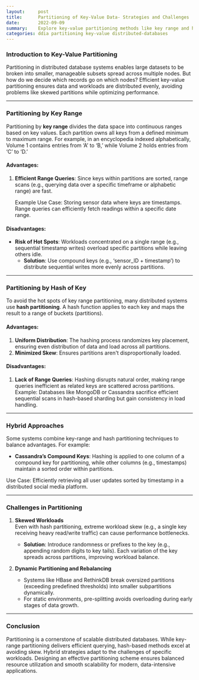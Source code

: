 ```yaml
---
layout:     post    
title:      Partitioning of Key-Value Data- Strategies and Challenges
date:       2022-09-09    
summary:    Explore key-value partitioning methods like key range and hash partitioning, designed to distribute data efficiently while balancing workload.    
categories: ddia partitioning key-value distributed-databases
---
```


### **Introduction to Key-Value Partitioning**

Partitioning in distributed database systems enables large datasets to be broken into smaller, manageable subsets spread across multiple nodes. But how do we decide which records go on which nodes? Efficient key-value partitioning ensures data and workloads are distributed evenly, avoiding problems like skewed partitions while optimizing performance.
   
---  

### **Partitioning by Key Range**

Partitioning by **key range** divides the data space into continuous ranges based on key values. Each partition owns all keys from a defined minimum to maximum range. For example, in an encyclopedia indexed alphabetically, Volume 1 contains entries from ‘A’ to ‘B,’ while Volume 2 holds entries from ‘C’ to ‘D.’

#### **Advantages:**
1. **Efficient Range Queries**: Since keys within partitions are sorted, range scans (e.g., querying data over a specific timeframe or alphabetic range) are fast.

   Example Use Case: Storing sensor data where keys are timestamps. Range queries can efficiently fetch readings within a specific date range.

#### **Disadvantages:**
- **Risk of Hot Spots**: Workloads concentrated on a single range (e.g., sequential timestamp writes) overload specific partitions while leaving others idle.
    - **Solution**: Use compound keys (e.g., ‘sensor_ID + timestamp’) to distribute sequential writes more evenly across partitions.

---  

### **Partitioning by Hash of Key**

To avoid the hot spots of key range partitioning, many distributed systems use **hash partitioning**. A hash function applies to each key and maps the result to a range of buckets (partitions).

#### **Advantages:**
1. **Uniform Distribution**: The hashing process randomizes key placement, ensuring even distribution of data and load across all partitions.
2. **Minimized Skew**: Ensures partitions aren't disproportionally loaded.

#### **Disadvantages:**
1. **Lack of Range Queries**: Hashing disrupts natural order, making range queries inefficient as related keys are scattered across partitions.    
   Example: Databases like MongoDB or Cassandra sacrifice efficient sequential scans in hash-based sharding but gain consistency in load handling.

---  

### **Hybrid Approaches**

Some systems combine key-range and hash partitioning techniques to balance advantages. For example:
- **Cassandra’s Compound Keys**: Hashing is applied to one column of a compound key for partitioning, while other columns (e.g., timestamps) maintain a sorted order within partitions.

Use Case: Efficiently retrieving all user updates sorted by timestamp in a distributed social media platform.
  
---  

### **Challenges in Partitioning**

1. **Skewed Workloads**    
   Even with hash partitioning, extreme workload skew (e.g., a single key receiving heavy read/write traffic) can cause performance bottlenecks.
    - **Solution**: Introduce randomness or prefixes to the key (e.g., appending random digits to key tails). Each variation of the key spreads across partitions, improving workload balance.

2. **Dynamic Partitioning and Rebalancing**
    - Systems like HBase and RethinkDB break oversized partitions (exceeding predefined thresholds) into smaller subpartitions dynamically.
    - For static environments, pre-splitting avoids overloading during early stages of data growth.

---  

### **Conclusion**

Partitioning is a cornerstone of scalable distributed databases. While key-range partitioning delivers efficient querying, hash-based methods excel at avoiding skew. Hybrid strategies adapt to the challenges of specific workloads. Designing an effective partitioning scheme ensures balanced resource utilization and smooth scalability for modern, data-intensive applications.  